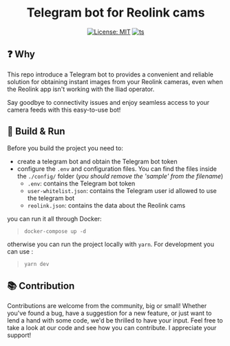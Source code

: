 <div align="center">
<h1>Telegram bot for Reolink cams</h1>
</div>


<div align="center">

<a href="#">![License: MIT](https://img.shields.io/badge/License-MIT-yellow.svg)</a>
<a href="#">![ts](https://flat.badgen.net/badge/Built%20With/TypeScript/blue)</a>

</div>


## ❓ Why

This repo introduce a Telegram bot to provides a convenient and reliable solution for obtaining instant images from your Reolink cameras, even when the Reolink app isn't working with the Iliad operator.

Say goodbye to connectivity issues and enjoy seamless access to your camera feeds with this easy-to-use bot!

## 🔨 Build & Run

Before you build the project you need to:
- create a telegram bot and obtain the Telegram bot token
- configure the `.env` and configuration files. You  can find the files inside the `./config/` folder (_you should remove the 'sample' from the filename_)
    - `.env`: contains the Telegram bot token
    - `user-whitelist.json`: contains the Telegram user id allowed to use the telegram bot
    - `reolink.json`: contains the data about the Reolink cams

you can run it all through Docker:

> `docker-compose up -d`

otherwise you can run the project locally with `yarn`. For development you can use :

> `yarn dev`

## 📚 Contribution
Contributions are welcome from the community, big or small! Whether you've found a bug, have a suggestion for a new feature, or just want to lend a hand with some code, we'd be thrilled to have your input. Feel free to take a look at our code and see how you can contribute. I appreciate your support!
